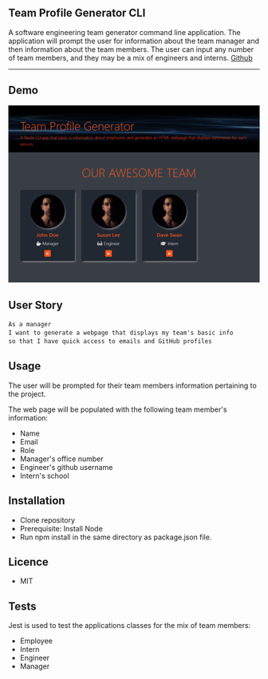 ## Team Profile Generator CLI
A software engineering team generator command line application. The application will prompt the user for information about the team manager and then information about the team members. The user can input any number of team members, and they may be a mix of engineers and interns. 
[Github](https://github.com/MwansaMwango/team-generator-cli)

---
## Demo
![Download Demo Video](https://github.com/MwansaMwango/team-generator-cli/blob/master/screenshot.PNG)

## User Story
```html
As a manager
I want to generate a webpage that displays my team's basic info
so that I have quick access to emails and GitHub profiles
```

## Usage
The user will be prompted for their team members information pertaining to the project. 

The web page will be populated with the following team member's information:

- Name
- Email 
- Role 
- Manager's office number
- Engineer's github username
- Intern's school

 
## Installation

* Clone repository
* Prerequisite: Install Node
* Run npm install in the same directory as package.json file.

## Licence
* MIT

## Tests
Jest is used to test the applications classes for the mix of team members:
* Employee
* Intern
* Engineer
* Manager


